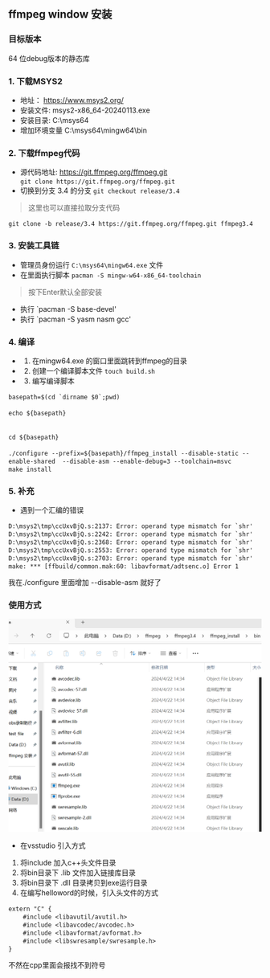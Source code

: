 ## ffmpeg window 安装
### 目标版本
64 位debug版本的静态库
### 1. 下载MSYS2
 * 地址： https://www.msys2.org/
 * 安装文件: msys2-x86_64-20240113.exe
 * 安装目录: C:\msys64
 * 增加环境变量  C:\msys64\mingw64\bin

### 2. 下载ffmpeg代码
* 源代码地址: https://git.ffmpeg.org/ffmpeg.git  
  `git clone https://git.ffmpeg.org/ffmpeg.git`
* 切换到分支 3.4 的分支
  `git checkout release/3.4`

> 这里也可以直接拉取分支代码
```
git clone -b release/3.4 https://git.ffmpeg.org/ffmpeg.git ffmpeg3.4
```
### 3. 安装工具链
* 管理员身份运行 `C:\msys64\mingw64.exe` 文件
* 在里面执行脚本 `pacman -S mingw-w64-x86_64-toolchain`
 > 按下Enter默认全部安装
* 执行 `pacman -S base-devel'
* 执行 `pacman -S yasm nasm gcc'

### 4. 编译
* 1. 在mingw64.exe 的窗口里面跳转到ffmpeg的目录
* 2. 创建一个编译脚本文件 `touch build.sh`
* 3. 编写编译脚本
```
basepath=$(cd `dirname $0`;pwd)

echo ${basepath}


cd ${basepath}

./configure --prefix=${basepath}/ffmpeg_install --disable-static --enable-shared  --disable-asm --enable-debug=3 --toolchain=msvc
make install
```

### 5. 补充
* 遇到一个汇编的错误
```
D:\msys2\tmp\ccUxvBjQ.s:2137: Error: operand type mismatch for `shr'
D:\msys2\tmp\ccUxvBjQ.s:2242: Error: operand type mismatch for `shr'
D:\msys2\tmp\ccUxvBjQ.s:2368: Error: operand type mismatch for `shr'
D:\msys2\tmp\ccUxvBjQ.s:2553: Error: operand type mismatch for `shr'
D:\msys2\tmp\ccUxvBjQ.s:2703: Error: operand type mismatch for `shr'
make: *** [ffbuild/common.mak:60: libavformat/adtsenc.o] Error 1
```

我在./configure 里面增加 --disable-asm 就好了


### 使用方式

![编译后目录](mulu.png)


* 在vsstudio 引入方式
1. 将include 加入c++头文件目录
2. 将bin目录下 .lib 文件加入链接库目录
3. 将bin目录下 .dll 目录拷贝到exe运行目录
4. 在编写helloword的时候，引入头文件的方式
```
extern "C" {
    #include <libavutil/avutil.h>
    #include <libavcodec/avcodec.h>
    #include <libavformat/avformat.h>
    #include <libswresample/swresample.h>
}
```
不然在cpp里面会报找不到符号
